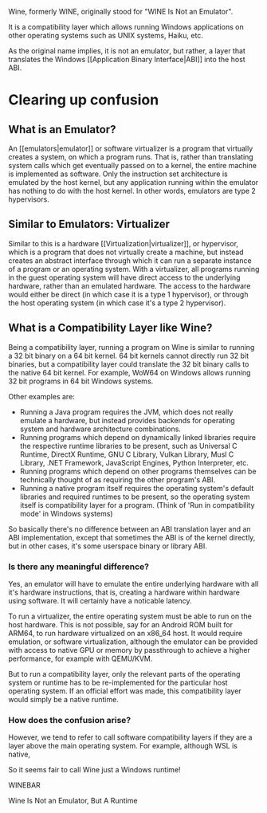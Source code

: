 Wine, formerly WINE, originally stood for "WINE Is Not an Emulator".

It is a compatibility layer which allows running Windows applications on other operating systems such as UNIX systems, Haiku, etc.

As the original name implies, it is not an emulator, but rather, a layer that translates the Windows [[Application Binary Interface|ABI]] into the host ABI.
# Clearing up confusion
## What is an Emulator?
An [[emulators|emulator]] or software virtualizer is a program that virtually creates a system, on which a program runs. That is, rather than translating system calls which get eventually passed on to a kernel, the entire machine is implemented as software. Only the instruction set architecture is emulated by the host kernel, but any application running within the emulator has nothing to do with the host kernel. In other words, emulators are type 2 hypervisors.
## Similar to Emulators: Virtualizer
Similar to this is a hardware [[Virtualization|virtualizer]], or hypervisor, which is a program that does not virtually create a machine, but instead creates an abstract interface through which it can run a separate instance of a program or an operating system. With a virtualizer, all programs running in the guest operating system will have direct access to the underlying hardware, rather than an emulated hardware. The access to the hardware would either be direct (in which case it is a type 1 hypervisor), or through the host operating system (in which case it's a type 2 hypervisor).
## What is a Compatibility Layer like Wine?
Being a compatibility layer, running a program on Wine is similar to running a 32 bit binary on a 64 bit kernel. 64 bit kernels cannot directly run 32 bit binaries, but a compatibility layer could translate the 32 bit binary calls to the native 64 bit kernel. For example, WoW64 on Windows allows running 32 bit programs in 64 bit Windows systems.

Other examples are:
- Running a Java program requires the JVM, which does not really emulate a hardware, but instead provides backends for operating system and hardware architecture combinations.
- Running programs which depend on dynamically linked libraries require the respective runtime libraries to be present, such as Universal C Runtime, DirectX Runtime, GNU C Library, Vulkan Library, Musl C Library, .NET Framework, JavaScript Engines, Python Interpreter, etc.
- Running programs which depend on other programs themselves can be technically thought of as requiring the other program's ABI.
- Running a native program itself requires the operating system's default libraries and required runtimes to be present, so the operating system itself is compatibility layer for a program. (Think of 'Run in compatibility mode' in Windows systems)

So basically there's no difference between an ABI translation layer and an ABI implementation, except that sometimes the ABI is of the kernel directly, but in other cases, it's some userspace binary or library ABI.

### Is there any meaningful difference?
Yes, an emulator will have to emulate the entire underlying hardware with all it's hardware instructions, that is, creating a hardware within hardware using software. It will certainly have a noticable latency.

To run a virtualizer, the entire operating system must be able to run on the host hardware. This is not possible, say for an Android ROM built for ARM64, to run hardware virtualized on an x86_64 host. It would require emulation, or software virtualization, although the emulator can be provided with access to native GPU or memory by passthrough to achieve a higher performance, for example with QEMU/KVM.

But to run a compatibility layer, only the relevant parts of the operating system or runtime has to be re-implemented for the particular host operating system. If an official effort was made, this compatibility layer would simply be a native runtime.

### How does the confusion arise?
However, we tend to refer to call software compatibility layers if they are a layer above the main operating system. For example, although WSL is native, 

So it seems fair to call Wine just a Windows runtime!

WINEBAR

Wine Is Not an Emulator, But A Runtime